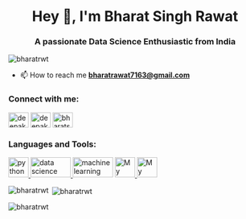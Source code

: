 <h1 align="center">Hey 👋, I'm Bharat Singh Rawat</h1>
<h3 align="center">A passionate Data Science Enthusiastic from India</h3>

<p align="left"> <img src="https://komarev.com/ghpvc/?username=bharatrwt&label=Profile%20views&color=0e75b6&style=flat" alt="bharatrwt" /> </p>

- 📫 How to reach me **bharatrawat7163@gmail.com**

<h3 align="left">Connect with me:</h3>
<p align="left">
<a href="https://linkedin.com/in/bharat-singh-rawat-99321b2a5" target="blank"><img align="center" src="https://raw.githubusercontent.com/rahuldkjain/github-profile-readme-generator/master/src/images/icons/Social/linked-in-alt.svg" alt="deepakpokhriyal2001" height="30" width="40" /></a>
<a href="https://instagram.com/_bharatrwt_" target="blank"><img align="center" src="https://raw.githubusercontent.com/rahuldkjain/github-profile-readme-generator/master/src/images/icons/Social/instagram.svg" alt="deepakpokhriyal2001" height="30" width="40" /></a>
<a href="https://kaggle.com/bharatsinghrawat" target="blank"><img align="center" src="https://static-00.iconduck.com/assets.00/kaggle-icon-2048x2048-fxhlmjy3.png" alt="bharatsinghrawat" height="30" width="40" /></a>
</p>

<h3 align="left">Languages and Tools:</h3>
<p align="left"> <a href="https://developer.android.com" target="_blank" rel="noreferrer">  </a> <a href="https://www.arduino.cc/" target="_blank" rel="noreferrer"> </a> 
<a href="https://www.w3schools.com/python/" target="_blank" rel="noreferrer"> <img src="https://upload.wikimedia.org/wikipedia/commons/thumb/c/c3/Python-logo-notext.svg/1200px-Python-logo-notext.svg.png" alt="python" width="40" height="40"/> </a> 
<a href="https://https://www.w3schools.com/datascience/" target="_blank" rel="noreferrer"> <img src="https://media.assettype.com/analyticsinsight%2F2024-07%2F28d904be-ce9b-4043-9392-7e30e077c362%2F7_Benefits_of_Data_Science.jpg" alt="data science" width="80" height="40"/> </a> 
<a href="https://https://www.w3schools.com/python/python_ml_getting_started.asp" target="_blank" rel="noreferrer"> <img src="https://encrypted-tbn0.gstatic.com/images?q=tbn:ANd9GcRYTN25GEP0YxpZ_b1Sy0qc3r4xfKNIMmeh0Q&s" alt="machine learning" width="80" height="40"/></a> 
<a href="https://www.w3schools.com/MySQL/default.asp" target="_blank" rel="noreferrer"> <img src="https://encrypted-tbn0.gstatic.com/images?q=tbn:ANd9GcT0K1-NTvITu0gnWAHfVxVs49-LeFNS8aaFsA&s" alt="My SQL" width="40" height="40"/> </a>
<a href="https://www.dataquest.io/blog/jupyter-notebook-tutorial/" target="_blank" rel="noreferrer"> <img src="https://app.dropinblog.com/uploaded/blogs/34249715/files/featured/jupyter_notebook.png" alt="My SQL" width="40" height="40"/> </a> 



<p><img align="left" src="https://github-readme-stats.vercel.app/api/top-langs?username=bharatrwt&show_icons=true&locale=en&layout=compact" alt="bharatrwt" /></p>

<p>&nbsp;<img align="center" src="https://github-readme-stats.vercel.app/api?username=bharatrwt&show_icons=true&locale=en" alt="bharatrwt" /></p>

<p><img align="center" src="https://github-readme-streak-stats.herokuapp.com/?user=bharatrwt&" alt="bharatrwt" /></p>

